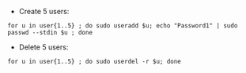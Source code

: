 - Create 5 users:
````
for u in user{1..5} ; do sudo useradd $u; echo "Password1" | sudo passwd --stdin $u ; done
````
- Delete 5 users:
````
for u in user{1..5} ; do sudo userdel -r $u; done
````
